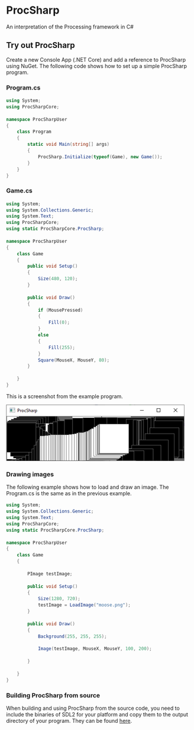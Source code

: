 # ProcSharp
An interpretation of the Processing framework in C#

## Try out ProcSharp
Create a new Console App (.NET Core) and add a reference to ProcSharp using NuGet. The following code shows how to set up a simple ProcSharp program.

### Program.cs
```csharp
using System;
using ProcSharpCore;

namespace ProcSharpUser
{
    class Program
    {
        static void Main(string[] args)
        {
            ProcSharp.Initialize(typeof(Game), new Game());
        }
    }
}
```

### Game.cs
```csharp
using System;
using System.Collections.Generic;
using System.Text;
using ProcSharpCore;
using static ProcSharpCore.ProcSharp;

namespace ProcSharpUser
{
    class Game
    {
        public void Setup()
        {
            Size(480, 120);
        }

        public void Draw()
        {
            if (MousePressed)
            {
                Fill(0);
            }
            else
            {
                Fill(255);
            }
            Square(MouseX, MouseY, 80);
        }

    }
}
```
This is a screenshot from the example program.

![Screenshot from example program](procsharp_screenshot.png "Screenshot from example program")

### Drawing images
The following example shows how to load and draw an image. The Program.cs is the same as in the previous example.

```csharp
using System;
using System.Collections.Generic;
using System.Text;
using ProcSharpCore;
using static ProcSharpCore.ProcSharp;

namespace ProcSharpUser
{
    class Game
    {

        PImage testImage;

        public void Setup()
        {
            Size(1280, 720);
            testImage = LoadImage("moose.png");
        }

        public void Draw()
        {
            Background(255, 255, 255);

            Image(testImage, MouseX, MouseY, 100, 200);

        }

    }
}
```


### Building ProcSharp from source
When building and using ProcSharp from the source code, you need to include the binaries of SDL2 for your platform and copy them to the output directory of your program. They can be found [here](https://www.libsdl.org/download-2.0.php).

